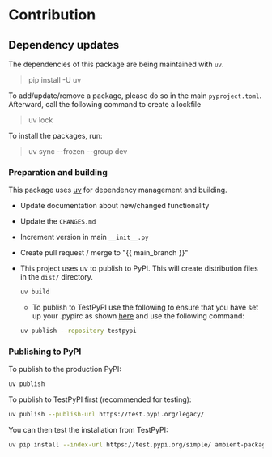 # Contribution

## Dependency updates

The dependencies of this package are being maintained with `uv`.

> pip install -U uv

To add/update/remove a package, please do so in the main `pyproject.toml`. Afterward, call the following command to
create a lockfile

> uv lock

To install the packages, run:

> uv sync --frozen --group dev

### Preparation and building

This package uses [uv](https://github.com/astral-sh/uv) for dependency management and building.

- Update documentation about new/changed functionality

- Update the `CHANGES.md`

- Increment version in main `__init__.py`

- Create pull request / merge to "{{ main_branch }}"

- This project uses uv to publish to PyPI. This will create distribution files in the `dist/` directory.

  ```bash
  uv build
  ```

  - To publish to TestPyPI use the following to ensure that you have set up your .pypirc as
  shown [here](https://flit.readthedocs.io/en/latest/upload.html#using-pypirc) and use the following command:

  ```bash
  uv publish --repository testpypi
  ```

### Publishing to PyPI

To publish to the production PyPI:

```bash
uv publish
```

To publish to TestPyPI first (recommended for testing):

```bash
uv publish --publish-url https://test.pypi.org/legacy/
```

You can then test the installation from TestPyPI:

```bash
uv pip install --index-url https://test.pypi.org/simple/ ambient-package-update
```
